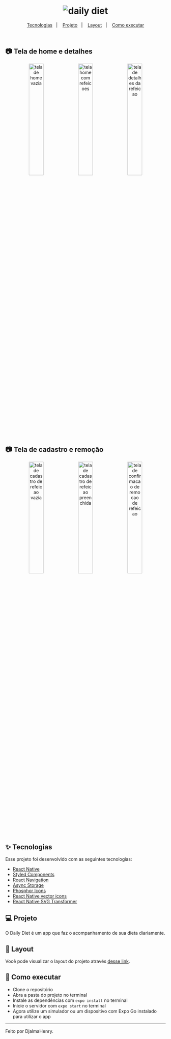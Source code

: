<h1 align="center">
  <img alt="daily diet" title="daily-journey" src="https://user-images.githubusercontent.com/45500812/211131178-011a56a7-5ac4-46f5-9227-76d9badc3cf9.png" />
</h1>

<p align="center">
  <a href="#-tecnologias">Tecnologias</a>&nbsp;&nbsp;&nbsp;|&nbsp;&nbsp;&nbsp;
  <a href="#-projeto">Projeto</a>&nbsp;&nbsp;&nbsp;|&nbsp;&nbsp;&nbsp;
  <a href="#-layout">Layout</a>&nbsp;&nbsp;&nbsp;|&nbsp;&nbsp;&nbsp;
  <a href="#-como-executar">Como executar</a>
</p>

<br>

## 📷 Tela de home e detalhes

<div style="display: inline_block" align="center">
    <img alt="tela de home vazia" src="https://user-images.githubusercontent.com/45500812/211131270-d106620b-8cf1-4b20-ab9a-8bd174711427.png" width="30%">
    <img alt="tela home com refeicoes" src="https://user-images.githubusercontent.com/45500812/211131272-c99fc82e-69b5-41c8-9c6b-e9b9d6a437a8.png" width="30%">
    <img alt="tela de detalhes da refeicao" src="https://user-images.githubusercontent.com/45500812/211131271-e281628c-54fd-4966-a2ab-22ee3107b3af.png" width="30%">
</div>

## 📷 Tela de cadastro e remoção

<div style="display: inline_block" align="center">
    <img alt="tela de cadastro de refeicao vazia" src="https://user-images.githubusercontent.com/45500812/211131381-faca13de-9d72-42aa-813d-85026f465295.png" width="30%">
    <img alt="tela de cadastro de refeicao preenchida" src="https://user-images.githubusercontent.com/45500812/211131383-e3c755eb-8c40-470a-a571-771c566678ed.png" width="30%">
    <img alt="tela de confirmacao de remocao de refeicao" src="https://user-images.githubusercontent.com/45500812/211131384-6419525e-904f-4e2e-b5ea-31ba0e4d5d4f.png" width="30%">
</div>

## ✨ Tecnologias

Esse projeto foi desenvolvido com as seguintes tecnologias:

- [React Native](https://reactnative.dev/)
- [Styled Components](https://styled-components.com/)
- [React Navigation](https://reactnavigation.org/)
- [Async Storage](https://docs.expo.dev/versions/latest/sdk/async-storage/)
- [Phosphor Icons](https://phosphoricons.com/)
- [React Native vector icons](https://oblador.github.io/react-native-vector-icons/)
- [React Native SVG Transformer](https://github.com/kristerkari/react-native-svg-transformer)

## 💻 Projeto

O Daily Diet é um app que faz o acompanhamento de sua dieta diariamente.

## 🔖 Layout

Você pode visualizar o layout do projeto através [desse link](https://www.figma.com/file/rsP2cATIwYsvOWAAIqE2FP/Daily-Diet-(Copy)?node-id=407%3A97&t=gjVytpuZPLLUg8Fy-0).

## 🚀 Como executar

- Clone o repositório
- Abra a pasta do projeto no terminal
- Instale as dependências com `expo install` no terminal
- Inicie o servidor com `expo start` no terminal
- Agora utilize um simulador ou um dispositivo com Expo Go instalado para utilizar o app

---

Feito por DjalmaHenry.
